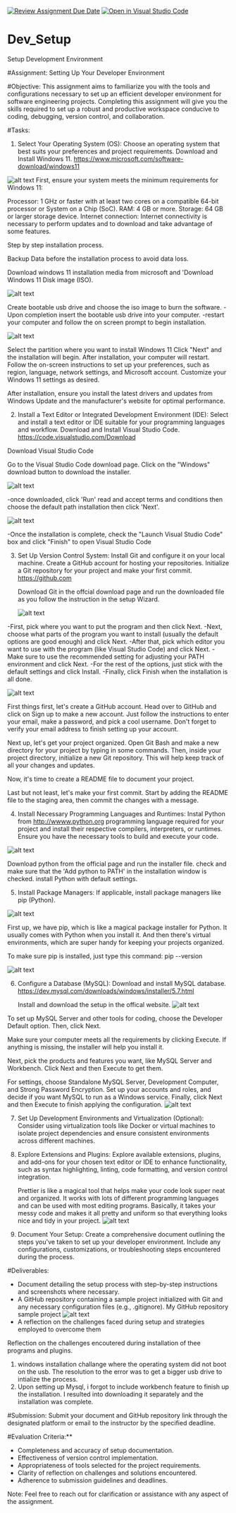 [![Review Assignment Due Date](https://classroom.github.com/assets/deadline-readme-button-22041afd0340ce965d47ae6ef1cefeee28c7c493a6346c4f15d667ab976d596c.svg)](https://classroom.github.com/a/vbnbTt5m)
[![Open in Visual Studio Code](https://classroom.github.com/assets/open-in-vscode-2e0aaae1b6195c2367325f4f02e2d04e9abb55f0b24a779b69b11b9e10269abc.svg)](https://classroom.github.com/online_ide?assignment_repo_id=15282927&assignment_repo_type=AssignmentRepo)
# Dev_Setup
Setup Development Environment

#Assignment: Setting Up Your Developer Environment

#Objective:
This assignment aims to familiarize you with the tools and configurations necessary to set up an efficient developer environment for software engineering projects. Completing this assignment will give you the skills required to set up a robust and productive workspace conducive to coding, debugging, version control, and collaboration.

#Tasks:

1. Select Your Operating System (OS):
   Choose an operating system that best suits your preferences and project requirements. Download and Install Windows 11. https://www.microsoft.com/software-download/windows11

![alt text](<Part 1.JPG>)
First, ensure your system meets the minimum requirements for Windows 11:

Processor: 1 GHz or faster with at least two cores on a compatible 64-bit processor or System on a Chip (SoC).
RAM: 4 GB or more.
Storage: 64 GB or larger storage device.
Internet connection: Internet connectivity is necessary to perform updates and to download and take advantage of some features.

Step by step installation process.

Backup Data before the installation process to avoid data loss.

Download windows 11 installation media from microsoft and 'Download Windows 11 Disk image (ISO).

![alt text](RUFUS__1.png)

Create bootable usb drive and choose the iso image to burn the software.
-Upon completion insert the bootable usb drive into your computer.
-restart your computer and follow the on screen prompt to begin installation.

![alt text](select_windows_edition.png)

Select the partition where you want to install Windows 11
Click "Next" and the installation will begin.
After installation, your computer will restart.
Follow the on-screen instructions to set up your preferences, such as region, language, network settings, and Microsoft account.
Customize your Windows 11 settings as desired.

After installation, ensure you install the latest drivers and updates from Windows Update and the manufacturer's website for optimal performance.

2. Install a Text Editor or Integrated Development Environment (IDE):
   Select and install a text editor or IDE suitable for your programming languages and workflow. Download and Install Visual Studio Code. https://code.visualstudio.com/Download

Download Visual Studio Code

Go to the Visual Studio Code download page.
Click on the "Windows" download button to download the installer.

![alt text](<visual studio.JPG>)

-once downloaded, click 'Run' read and accept terms and conditions then choose the default path installation then click 'Next'.


![alt text](<vs code.webp>)

-Once the installation is complete, check the "Launch Visual Studio Code" box and click "Finish" to open Visual Studio Code

3. Set Up Version Control System:
   Install Git and configure it on your local machine. Create a GitHub account for hosting your repositories. Initialize a Git repository for your project and make your first commit. https://github.com

   Download Git in the offcial download page and run the downloaded file as you follow the instruction in the setup Wizard.

   ![alt text](Git.JPG)

-First, pick where you want to put the program and then click Next.
-Next, choose what parts of the program you want to install (usually the default options are good enough) and click Next.
-After that, pick which editor you want to use with the program (like Visual Studio Code) and click Next.
-Make sure to use the recommended setting for adjusting your PATH environment and click Next.
-For the rest of the options, just stick with the default settings and click Install.
-Finally, click Finish when the installation is all done.

![alt text](<Git Hub.JPG>)

First things first, let's create a GitHub account. Head over to GitHub and click on Sign up to make a new account. Just follow the instructions to enter your email, make a password, and pick a cool username. Don't forget to verify your email address to finish setting up your account.

Next up, let's get your project organized. Open Git Bash and make a new directory for your project by typing in some commands. Then, inside your project directory, initialize a new Git repository. This will help keep track of all your changes and updates.

Now, it's time to create a README file to document your project. 

Last but not least, let's make your first commit. Start by adding the README file to the staging area, then commit the changes with a message. 

4. Install Necessary Programming Languages and Runtimes:
  Instal Python from http://wwww.python.org programming language required for your project and install their respective compilers, interpreters, or runtimes. Ensure you have the necessary tools to build and execute your code.

  ![alt text](<python image.JPG>)

Download python  from the official page and run the installer file.
check and make sure that the 'Add python to PATH' in the installation window is checked.
install Python with default settings.

5. Install Package Managers:
   If applicable, install package managers like pip (Python).

![alt text](<Python version.JPG>)

First up, we have pip, which is like a magical package installer for Python. It usually comes with Python when you install it. And then there's virtual environments, which are super handy for keeping your projects organized.

To make sure pip is installed, just type this command:
pip --version

![alt text](<Pip version.JPG>)

6. Configure a Database (MySQL):
   Download and install MySQL database. https://dev.mysql.com/downloads/windows/installer/5.7.html

   Install and download the setup in the offical website.
![alt text](<Mysql Installer.JPG>)

To set up MySQL Server and other tools for coding, choose the Developer Default option. Then, click Next.

Make sure your computer meets all the requirements by clicking Execute. If anything is missing, the installer will help you install it.

Next, pick the products and features you want, like MySQL Server and Workbench. Click Next and then Execute to get them.

For settings, choose Standalone MySQL Server, Development Computer, and Strong Password Encryption. Set up your accounts and roles, and decide if you want MySQL to run as a Windows service.
Finally, click Next and then Execute to finish applying the configuration.
![alt text](<Mysql workbench.JPG>)

7. Set Up Development Environments and Virtualization (Optional):
   Consider using virtualization tools like Docker or virtual machines to isolate project dependencies and ensure consistent environments across different machines.

8. Explore Extensions and Plugins:
   Explore available extensions, plugins, and add-ons for your chosen text editor or IDE to enhance functionality, such as syntax highlighting, linting, code formatting, and version control integration.

   Prettier is like a magical tool that helps make your code look super neat and organized. It works with lots of different programming languages and can be used with most editing programs. Basically, it takes your messy code and makes it all pretty and uniform so that everything looks nice and tidy in your project.
   ![alt text](Prettier.JPG)

9. Document Your Setup:
    Create a comprehensive document outlining the steps you've taken to set up your developer environment. Include any configurations, customizations, or troubleshooting steps encountered during the process. 

#Deliverables:
- Document detailing the setup process with step-by-step instructions and screenshots where necessary.
- A GitHub repository containing a sample project initialized with Git and any necessary configuration files (e.g., .gitignore).
My GitHub repository sample project 
![alt text](<Git Hub-1.JPG>)
- A reflection on the challenges faced during setup and strategies employed to overcome them

Reflection on the challenges encoutered during installation of thee programs and plugins.
 1. windows installation challange where the operating system did not boot on the usb. The resolution to the error was to get a bigger usb drive to intialize the process.
 2.  Upon setting up Mysql, i forgot to include workbench feature to finish up the installation. 
 I resulted into downloading it separately and the installation was complete.

#Submission:
Submit your document and GitHub repository link through the designated platform or email to the instructor by the specified deadline.

#Evaluation Criteria:**
- Completeness and accuracy of setup documentation.
- Effectiveness of version control implementation.
- Appropriateness of tools selected for the project requirements.
- Clarity of reflection on challenges and solutions encountered.
- Adherence to submission guidelines and deadlines.

Note: Feel free to reach out for clarification or assistance with any aspect of the assignment.
